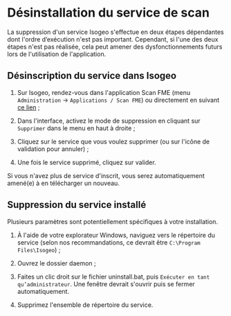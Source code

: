 # Désinstallation du service de scan

La suppression d'un service Isogeo s'effectue en deux étapes dépendantes dont l'ordre d’exécution n'est pas important. Cependant, si l'une des deux étapes n'est pas réalisée, cela peut amener des dysfonctionnements futurs lors de l'utilisation de l'application.

## Désinscription du service dans Isogeo

1. Sur Isogeo, rendez-vous dans l'application Scan FME (menu `Administration` → `Applications / Scan FME`) ou directement en suivant [ce lien](https://app.isogeo.com/admin/isogeo-worker) ;

2. Dans l'interface, activez le mode de suppression en cliquant sur `Supprimer` dans le menu en haut à droite ;

3. Cliquez sur le service que vous voulez supprimer (ou sur l'icône de validation pour annuler) ;

4. Une fois le service supprimé, cliquez sur valider.

Si vous n'avez plus de service d'inscrit, vous serez automatiquement amené(e) à en télécharger un nouveau.

## Suppression du service installé

Plusieurs paramètres sont potentiellement spécifiques à votre installation.

1. À l'aide de votre explorateur Windows, naviguez vers le répertoire du service (selon nos recommandations, ce devrait être `C:\Program Files\Isogeo`) ;

2. Ouvrez le dossier daemon ;

3. Faites un clic droit sur le fichier uninstall.bat, puis `Exécuter en tant qu’administrateur`. Une fenêtre devrait s'ouvrir puis se fermer automatiquement.

4. Supprimez l'ensemble de répertoire du service.
